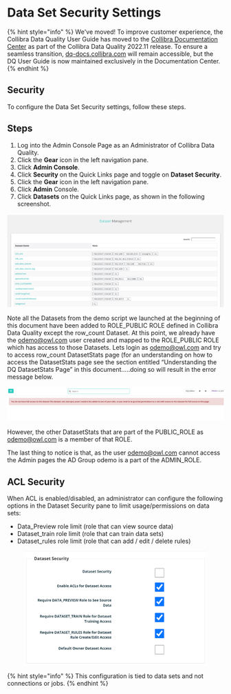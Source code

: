 # Data Set Security Settings

{% hint style="info" %}
We've moved! To improve customer experience, the Collibra Data Quality User Guide has moved to the [Collibra Documentation Center](https://productresources.collibra.com/docs/collibra/latest/Content/DataQuality/Data%20Set%20Security%20Settings.htm) as part of the Collibra Data Quality 2022.11 release. To ensure a seamless transition, [dq-docs.collibra.com](http://dq-docs.collibra.com/) will remain accessible, but the DQ User Guide is now maintained exclusively in the Documentation Center.
{% endhint %}

## &#x20;Security

To configure the Data Set Security settings, follow these steps.

## Steps

1. Log into the Admin Console Page as an Administrator of Collibra Data Quality.
2. Click the **Gear** icon in the left navigation pane.
3. Click **Admin Console**.
4. Click **Security** on the Quick Links page and toggle on **Dataset Security**.
5. Click the **Gear** icon in the left navigation pane.
6. Click **Admin** Console.
7. Click **Datasets** on the Quick Links page, as shown in the following screenshot.

![](<../../../.gitbook/assets/Screen Shot 2019-09-05 at 11.07.43 PM.png>)

Note all the Datasets from the demo script we launched at the beginning of this document have been added to ROLE\_PUBLIC ROLE defined in Collibra Data Quality except the row\_count Dataset. At this point, we already have the [odemo@owl.com](mailto:odemo@owl.com) user created and mapped to the ROLE\_PUBLIC ROLE which has access to those Datasets. Lets login as [odemo@owl.com](mailto:odemo@owl.com) and try to access row\_count DatasetStats page (for an understanding on how to access the DatasetStats page see the section entitled “Understanding the DQ DatasetStats Page” in this document…..doing so will result in the error message below.

![](<../../../.gitbook/assets/Screen Shot 2019-09-05 at 11.08.43 PM.png>)

However, the other DatasetStats that are part of the PUBLIC\_ROLE as [odemo@owl.com](mailto:odemo@owl.com) is a member of that ROLE.

The last thing to notice is that, as the user [odemo@owl.com](mailto:odemo@owl.com) cannot access the Admin pages the AD Group odemo is a part of the ADMIN\_ROLE.

## ACL Security

When ACL is enabled/disabled, an administrator can configure the following options in the Dataset Security pane to limit usage/permissions on data sets:

* Data\_Preview role limit (role that can view source data)
* Dataset\_train role limit (role that can train data sets)
* Dataset\_rules role limit (role that can add / edit / delete rules)

<figure><img src="../../../.gitbook/assets/dq-acl-security-enabled.png" alt=""><figcaption></figcaption></figure>

{% hint style="info" %}
This configuration is tied to data sets and not connections or jobs.
{% endhint %}
